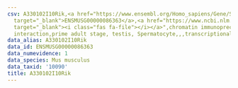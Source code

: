 ```yaml
---
csv: A330102I10Rik,<a href="https://www.ensembl.org/Homo_sapiens/Gene/Summary?db=core;g=ENSMUSG00000086363"
  target="_blank">ENSMUSG00000086363</a>,<a href="https://www.ncbi.nlm.nih.gov/pubmed/25450459"
  target="_blank"><i class="fas fa-file"></i></a>",chromatin immunoprecipitation assay,direct
  interaction,prime adult stage, testis, Spermatocyte,,,transcriptional regulation,
data_alias: A330102I10Rik
data_id: ENSMUSG00000086363
data_numevidence: 1
data_species: Mus musculus
data_taxid: '10090'
title: A330102I10Rik
---
```

